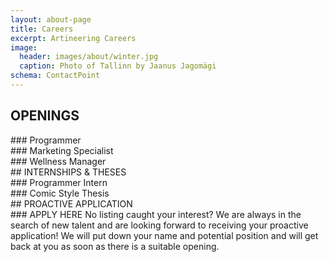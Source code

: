 ```yaml
---
layout: about-page
title: Careers
excerpt: Artineering Careers
image:
  header: images/about/winter.jpg
  caption: Photo of Tallinn by Jaanus Jagomägi
schema: ContactPoint
---
```


<div class="aio-careers-center" markdown="1">

## OPENINGS
<div class="aio-careers-grid">

<div markdown="1">
<i class="fal fa-laptop-code fa-6x"></i>
### Programmer
</div>

<div markdown="1">
<i class="fal fa-bullhorn fa-6x"></i>
### Marketing Specialist
</div>

<div markdown="1">
<i class="fal fa-spa fa-6x"></i>
### Wellness Manager
</div>

</div>
</div>


<div class="aio-careers-center" markdown="1">
## INTERNSHIPS & THESES

<div class="aio-careers-grid">

<div markdown="1">
<i class="fal fa-laptop-code fa-6x"></i>
### Programmer Intern
</div>

<div markdown="1">
<i class="fal fa-paint-brush-alt fa-6x"></i>
### Comic Style Thesis
</div>

</div>
</div>


<div class="aio-careers-center" markdown="1">
## PROACTIVE APPLICATION

<div class="aio-careers-grid">

<div class="aio-careers-initiative" markdown="1">
<i class="fal fa-user-plus fa-6x"></i>
### APPLY HERE
No listing caught your interest? We are always in the search of new talent and are looking forward to receiving your proactive application! We will put down your name and potential position and will get back at you as soon as there is a suitable opening.
</div>


</div>
</div>
